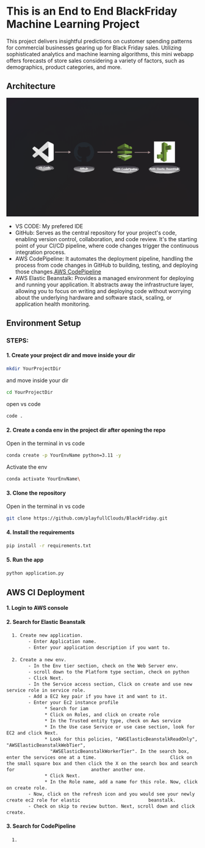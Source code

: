 # This is an End to End BlackFriday Machine Learning Project

This project delivers insightful predictions on customer spending patterns for commercial businesses gearing up for Black Friday sales. Utilizing sophisticated analytics and machine learning algorithms, this mini webapp offers forecasts of store sales considering a variety of factors, such as demographics, product categories, and more.

## Architecture

![Architecture Image](/assets/arc.png)

- VS CODE: My prefered IDE
- GitHub: Serves as the central repository for your project's code, enabling version control, collaboration, and code review. It's the starting point of your CI/CD pipeline, where code changes trigger the continuous integration process.
- AWS CodePipeline: It automates the deployment pipeline, handling the process from code changes in GitHub to building, testing, and deploying those changes.[AWS CodePipeline](https://aws.amazon.com/codepipeline/)
- AWS Elastic Beanstalk: Provides a managed environment for deploying and running your application. It abstracts away the infrastructure layer, allowing you to focus on writing and deploying code without worrying about the underlying hardware and software stack, scaling, or application health monitoring.

## Environment Setup

### STEPS:

#### 1. Create your project dir and move inside your dir

```bash
mkdir YourProjectDir
```
and move inside your dir
```bash
cd YourProjectDir
```
open vs code
```bash
code .
```

#### 2. Create a conda env in the project dir after opening the repo
Open in the terminal in vs code
```bash
conda create -p YourEnvName python=3.11 -y
```
Activate the env
```bash
conda activate YourEnvName\
```

#### 3. Clone the repository
Open in the terminal in vs code

```bash
git clone https://github.com/playfullClouds/BlackFriday.git
```

#### 4. Install the requirements
```bash
pip install -r requirements.txt
```

#### 5. Run the app
```bash
python application.py
```

## AWS CI Deployment

#### 1. Login to AWS console

#### 2. Search for Elastic Beanstalk

      1. Create new application.
            - Enter Application name.
            - Enter your application description if you want to.

      2. Create a new env.
            - In the Env tier section, check on the Web Server env.
            - scroll down to the Platform type section, check on python
            - Click Next.
            - In the Service access section, Click on create and use new service role in service role.
            - Add a EC2 key pair if you have it and want to it.
            - Enter your Ec2 instance profile
                  * Search for iam 
                  * Click on Roles, and click on create role
                  * In the Trusted entity type, check on Aws service
                  * In the Use case Service or use case section, look for EC2 and click Next.
                  * Look for this policies, "AWSElasticBeanstalkReadOnly", "AWSElasticBeanstalkWebTier",
                    "AWSElasticBeanstalkWorkerTier". In the search box, enter the services one at a time.                           Click on the small square box and then click the X on the search box and search for                            another another one. 
                  * Click Next.
                  * In the Role name, add a name for this role. Now, click on create role.
            - Now, click on the refresh icon and you would see your newly create ec2 role for elastic                         beanstalk.
            - Check on skip to review button. Next, scroll down and click create.

#### 3. Search for CodePipeline

      1. 
      






